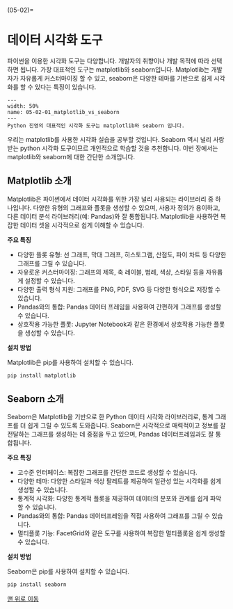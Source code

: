 (05-02)=
# 데이터 시각화 도구

파이썬을 이용한 시각화 도구는 다양합니다. 개발자의 취향이나 개발 목적에 따라 선택하면 됩니다.
가장 대표적인 도구는 matplotlib와 seaborn입니다.
Matplotlib는 개발자가 자유롭게 커스터마이징 할 수 있고, seaborn은 다양한 테마를 기반으로 쉽게 시각화를 할 수 있다는 특징이 있습니다.

```{figure} ../imgs/05-02-01_matplotlib_vs_seaborn.webp
---
width: 50%
name: 05-02-01_matplotlib_vs_seaborn
---
Python 진영의 대표적인 시각화 도구는 matplotlib와 seaborn 입니다.
```

우리는 matplotlib를 사용한 시각화 실습을 공부할 것입니다. Seaborn 역시 널리 사랑받는 python 시각화 도구이므르 개인적으로 학습할 것을 추천합니다. 이번 장에서는 matplotlib와 seaborn에 대한 간단한 소개입니다.

## Matplotlib 소개

Matplotlib은 파이썬에서 데이터 시각화를 위한 가장 널리 사용되는 라이브러리 중 하나입니다. 다양한 유형의 그래프와 플롯을 생성할 수 있으며, 사용자 정의가 용이하고, 다른 데이터 분석 라이브러리(예: Pandas)와 잘 통합됩니다. Matplotlib을 사용하면 복잡한 데이터 셋을 시각적으로 쉽게 이해할 수 있습니다.

**주요 특징**

- 다양한 플롯 유형: 선 그래프, 막대 그래프, 히스토그램, 산점도, 파이 차트 등 다양한 그래프를 그릴 수 있습니다.
- 자유로운 커스터마이징: 그래프의 제목, 축 레이블, 범례, 색상, 스타일 등을 자유롭게 설정할 수 있습니다.
- 다양한 출력 형식 지원: 그래프를 PNG, PDF, SVG 등 다양한 형식으로 저장할 수 있습니다.
- Pandas와의 통합: Pandas 데이터 프레임을 사용하여 간편하게 그래프를 생성할 수 있습니다.
- 상호작용 가능한 플롯: Jupyter Notebook과 같은 환경에서 상호작용 가능한 플롯을 생성할 수 있습니다.

**설치 방법**

Matplotlib은 pip를 사용하여 설치할 수 있습니다.

```bash
pip install matplotlib
```


## Seaborn 소개

Seaborn은 Matplotlib을 기반으로 한 Python 데이터 시각화 라이브러리로, 통계 그래프를 더 쉽게 그릴 수 있도록 도와줍니다. Seaborn은 시각적으로 매력적이고 정보를 잘 전달하는 그래프를 생성하는 데 중점을 두고 있으며, Pandas 데이터프레임과도 잘 통합됩니다.

**주요 특징**

- 고수준 인터페이스: 복잡한 그래프를 간단한 코드로 생성할 수 있습니다.
- 다양한 테마: 다양한 스타일과 색상 팔레트를 제공하여 일관성 있는 시각화를 쉽게 생성할 수 있습니다.
- 통계적 시각화: 다양한 통계적 플롯을 제공하여 데이터의 분포와 관계를 쉽게 파악할 수 있습니다.
- Pandas와의 통합: Pandas 데이터프레임을 직접 사용하여 그래프를 그릴 수 있습니다.
- 멀티플롯 기능: FacetGrid와 같은 도구를 사용하여 복잡한 멀티플롯을 쉽게 생성할 수 있습니다.

**설치 방법**

Seaborn은 pip를 사용하여 설치할 수 있습니다.

```bash
pip install seaborn
```




[맨 위로 이동](05-02)